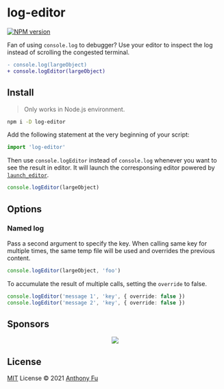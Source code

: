 # log-editor

[![NPM version](https://img.shields.io/npm/v/log-editor?color=a1b858&label=)](https://www.npmjs.com/package/log-editor)

Fan of using `console.log` to debugger? Use your editor to inspect the log instead of scrolling the congested terminal.

```diff
- console.log(largeObject)
+ console.logEditor(largeObject)
```

## Install

> Only works in Node.js environment.

```bash
npm i -D log-editor
```

Add the following statement at the very beginning of your script:

```ts
import 'log-editor'
```

Then use `console.logEditor` instead of `console.log` whenever you want to see the result in editor. It will launch the corresponsing editor powered by [`launch_editor`](https://github.com/yyx990803/launch-editor).

```ts
console.logEditor(largeObject)
```

## Options

### Named log

Pass a second argument to specify the key. When calling same key for multiple times, the same temp file will be used and overrides the previous content.

```ts
console.logEditor(largeObject, 'foo')
```

To accumulate the result of multiple calls, setting the `override` to false.

```ts
console.logEditor('message 1', 'key', { override: false })
console.logEditor('message 2', 'key', { override: false })
```

## Sponsors

<p align="center">
  <a href="https://cdn.jsdelivr.net/gh/antfu/static/sponsors.svg">
    <img src='https://cdn.jsdelivr.net/gh/antfu/static/sponsors.svg'/>
  </a>
</p>

## License

[MIT](./LICENSE) License © 2021 [Anthony Fu](https://github.com/antfu)
